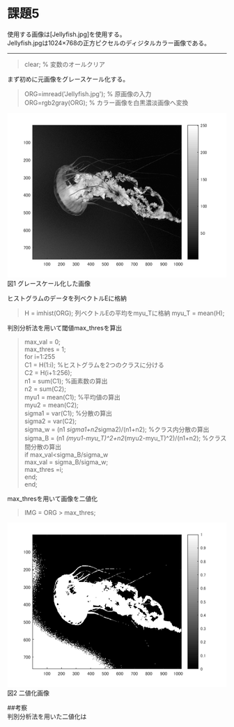 # 課題5

使用する画像は[Jellyfish.jpg]を使用する。  
Jellyfish.jpgは1024×768の正方ピクセルのディジタルカラー画像である。　　

---  
> clear; % 変数のオールクリア  

まず初めに元画像をグレースケール化する。  
> ORG=imread('Jellyfish.jpg'); % 原画像の入力  
> ORG=rgb2gray(ORG); % カラー画像を白黒濃淡画像へ変換  

![5-1.png](https://github.com/noritama101/MATLAB-Image-Processing-Technology/blob/master/%E8%AA%B2%E9%A1%8C/Images/5/5-1.png)  
図1 グレースケール化した画像  

ヒストグラムのデータを列ベクトルEに格納
> H = imhist(ORG);
列ベクトルEの平均をmyu_Tに格納
> myu_T = mean(H);

判別分析法を用いて閾値max_thresを算出
> max_val = 0;  
> max_thres = 1;  
> for i=1:255  
> C1 = H(1:i); %ヒストグラムを2つのクラスに分ける  
> C2 = H(i+1:256);  
> n1 = sum(C1); %画素数の算出  
> n2 = sum(C2);  
> myu1 = mean(C1); %平均値の算出  
> myu2 = mean(C2);  
> sigma1 = var(C1); %分散の算出  
> sigma2 = var(C2);  
> sigma_w = (n1 *sigma1+n2*sigma2)/(n1+n2); %クラス内分散の算出  
> sigma_B = (n1 *(myu1-myu_T)^2+n2*(myu2-myu_T)^2)/(n1+n2); %クラス間分散の算出  
> if max_val<sigma_B/sigma_w  
> max_val = sigma_B/sigma_w;  
> max_thres =i;  
> end;  
> end;  

max_thresを用いて画像を二値化
> IMG = ORG > max_thres;  

![5-2.png](https://github.com/noritama101/MATLAB-Image-Processing-Technology/blob/master/%E8%AA%B2%E9%A1%8C/Images/5/5-2.png)  
図2 二値化画像

##考察  
判別分析法を用いた二値化は

